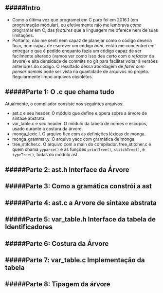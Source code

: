 #####Intro
--------------
- Como a última vez que programei em C puro foi em 2016.1 (em programação modular), eu efetivamente não me lembrava *como* programar em C, das _features_ que a linguagem me oferece nem de suas limitações.
- Portanto, não me senti nem capaz de planejar como o código deveria ficar, nem capaz de escrever um código *bom*, então me concentrei em entregar o que é pedido enquanto fazia um código capaz de ser facilmente alterado (vamos ver como isso deu certo com o _refactor_ da árvore) e alta densidade de commits no git para facilitar voltar à versões anteriores do código. O resultado dessa abordagem de *fazer sem pensar demais* pode ser vista na quantidade de arquivos no projeto. Regularmente limpo arquivos obsoletos.

#####Parte 1: O .c que chama tudo
-----------------------
Atualmente, o compilador consiste nos seguintes arquivos:
 - ast.c e seu header. O módulo que define e opera sobre a árvore de sintáxe abstrata.
 - var_table.c e seu header. O módulo da tabela de nomes e escopos, usado durante a costura da árvore.
 - monga_lexic.l. O arquivo flex com as definições léxicas de monga.
 - monga_grammar.y. O arquivo yacc com gramática de monga.
 - tree_stitcher.c. O arquivo com a main do compilador.
 tree_stitcher.c é quem chama `yyparse()` e as funções `printTree()`, `stitchTree()`, e `typeTree()`, todas do módulo ast.

#####Parte 2: ast.h Interface da Árvore
-------------


#####Parte 3: Como a gramática constrói a ast
-------------------


#####Parte 4: ast.c a Arvore de sintaxe abstrata
---------------------

#####Parte 5: var_table.h Interface da tabela de Identificadores
-------------------

#####Parte 6: Costura da Árvore
-------------------

#####Parte 7: var_table.c Implementação da tabela
-------------------

#####Parte 8: Tipagem da árvore
-------------------
